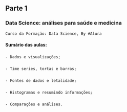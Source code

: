 ## Parte 1

### Data Science: análises para saúde e medicina
    Curso da Formação: Data Science, By #Alura

#### Sumário das aulas:

###
    - Dados e visualizações;
###
    - Time series, tortas e barras;
###
    - Fontes de dados e letalidade;
###
    - Histogramas e resumindo informações;
###
    - Comparações e análises.